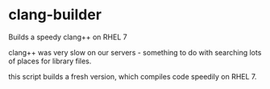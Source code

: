 # clang-builder
Builds a speedy clang++ on RHEL 7

clang++ was very slow on our servers - something to do with searching lots of places for library files. 

this script builds a fresh version, which compiles code speedily on RHEL 7. 
